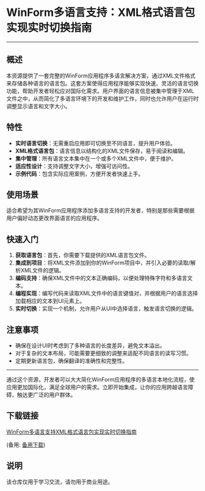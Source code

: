 # WinForm多语言支持：XML格式语言包实现实时切换指南

---

## 概述

本资源提供了一套完整的WinForm应用程序多语言解决方案，通过XML文件格式来存储各种语言的语言包。这套方案使得应用程序能够实现快速、灵活的语言切换功能，帮助开发者轻松应对国际化需求。用户界面的语言信息被集中管理于XML文件之中，从而简化了多语言环境下的开发和维护工作，同时也允许用户在运行时调整显示语言和文字大小。

## 特性

- **实时语言切换**：无需重启应用即可切换至不同语言，提升用户体验。
- **XML格式语言包**：语言信息以结构化的XML文件保存，易于阅读和编辑。
- **集中管理**：所有语言文本集中在一个或多个XML文件中，便于维护。
- **适应性设计**：支持调整文字大小，增强可访问性。
- **示例代码**：包含实际应用案例，方便开发者快速上手。

## 使用场景

适合希望为其WinForm应用程序添加多语言支持的开发者，特别是那些需要根据用户偏好动态更改界面语言的应用程序。

## 快速入门

1. **获取语言包**：首先，你需要下载提供的XML语言包文件。
2. **集成到项目**：将XML文件添加到你的WinForm项目中，并引入必要的读取/解析XML文件的逻辑。
3. **编码支持**：确保XML文件中的文本正确编码，以便处理特殊字符和多语言文本。
4. **编程实现**：编写代码来读取XML文件中的语言键值对，并根据用户的语言选择加载相应的文本到UI元素上。
5. **实时切换**：实现一个机制，允许用户从UI中选择语言，触发语言切换的逻辑。

## 注意事项

- 确保在设计UI时考虑到了多种语言的长度差异，避免文本溢出。
- 对于复杂的文本布局，可能需要更细致的调整来适配不同语言的读写习惯。
- 定期更新语言包，确保翻译的准确性和完整性。

---

通过这个资源，开发者可以大大简化WinForm应用程序的多语言本地化流程，使应用更加国际化，满足全球用户的需求。立即开始集成，让你的应用跨越语言障碍，触达更广泛的用户群体。

## 下载链接
[WinForm多语言支持XML格式语言包实现实时切换指南](https://pan.quark.cn/s/cc5295adc807) 

(备用: [备用下载](https://pan.baidu.com/s/1qw9HVlJWPPKrkJgsNHVhgw?pwd=1234))

## 说明

该仓库仅用于学习交流，请勿用于商业用途。
